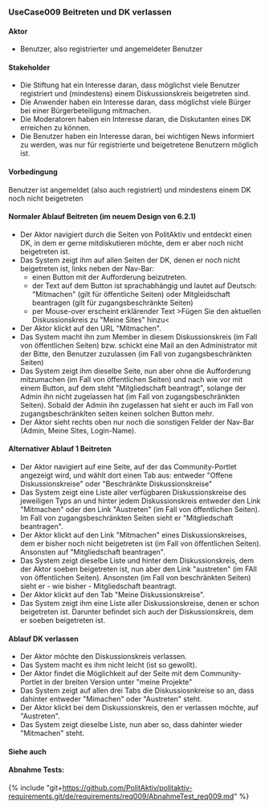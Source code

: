
### UseCase009 Beitreten und DK verlassen

#### Aktor
 * Benutzer, also registrierter und angemeldeter Benutzer


#### Stakeholder
 * Die Stiftung hat ein Interesse daran, dass möglichst viele Benutzer registriert und (mindestens) einem Diskussionskreis beigetreten sind.
 * Die Anwender haben ein Interesse daran, dass möglichst viele Bürger bei einer Bürgerbeteiligung mitmachen.
 * Die Moderatoren haben ein Interesse daran, die Diskutanten eines DK erreichen zu können.
 * Die Benutzer haben ein Interesse daran, bei wichtigen News informiert zu werden, was nur für registrierte und beigetretene Benutzern möglich ist.


#### Vorbedingung
Benutzer ist angemeldet (also auch registriert) und mindestens einem DK noch nicht beigetreten


#### Normaler Ablauf Beitreten (im neuem Design von 6.2.1)
 * Der Aktor navigiert durch die Seiten von PolitAktiv und entdeckt einen DK, in dem er gerne mitdiskutieren möchte, dem er aber noch nicht beigetreten ist.
 * Das System zeigt ihm auf allen Seiten der DK, denen er noch nicht beigetreten ist, links neben der Nav-Bar:
   * einen Button mit der Aufforderung beizutreten.
   * der Text auf dem Button ist sprachabhängig und lautet auf Deutsch: "Mitmachen" (gilt für öffentliche Seiten) oder Mitgleidschaft beantragen (gilt für zugangsbeschränkte Seiten)
   * per Mouse-over erscheint erklärender Text >Fügen Sie den aktuellen Diskussionskreis zu "Meine Sites" hinzu<
 * Der Aktor klickt auf den URL "Mitmachen".
 * Das System macht ihn zum Member in diesem Diskussionskreis (im Fall von öffentlichen Seiten) bzw. schickt eine Mail an den Administrator mit der Bitte, den Benutzer zuzulassen (im Fall von zugangsbeschränkten Seiten)
 * Das System zeigt ihm dieselbe Seite, nun aber ohne die Aufforderung mitzumachen (im Fall von öffentlichen Seiten) und nach wie vor mit einem Button, auf dem steht "Mitgliedschaft beantragt", solange der Admin ihn nicht zugelassen hat (im Fall von zugangsbeschränkten Seiten). Sobald der Admin ihn zugelassen hat sieht er auch im Fall von zugangsbeschränklten seiten keinen solchen Button mehr.
 * Der Aktor sieht rechts oben nur noch die sonstigen Felder der Nav-Bar (Admin, Meine Sites, Login-Name).


#### Alternativer Ablauf 1 Beitreten
 * Der Aktor navigiert auf eine Seite, auf der das Community-Portlet angezeigt wird, und wählt dort einen Tab aus: entweder "Offene Diskussionskreise" oder "Beschränkte Diskussionskreise"
 * Das System zeigt eine Liste aller verfügbaren Diskussionskreise des jeweiligen Typs an und hinter jedem Diskussionskreis entweder den Link "Mitmachen" oder den Link "Austreten" (im Fall von öffentlichen Seiten). Im Fall von zugangsbeschränkten Seiten sieht er "Mitgliedschaft beantragen".
 * Der Aktor klickt auf den Link "Mitmachen" eines Diskussionskreises, dem er bisher noch nicht beigetreten ist (im Fall von öffentlichen Seiten). Ansonsten auf "Mitgliedschaft beantragen".
 * Das System zeigt dieselbe Liste und hinter dem Diskussionskreis, dem der Aktor soeben beigetreten ist, nun aber den Link "austreten" (im FAll von öffentlichen Seiten). Ansonsten (im Fall von beschränkten Seiten) sieht er - wie bisher - Mitgliedschaft beantragt. 
 * Der Aktor klickt auf den Tab "Meine Diskussionskreise".
 * Das System zeigt ihm eine Liste aller Diskussionskreise, denen er schon beigetreten ist. Darunter befindet sich auch der Diskussionskreis, dem er soeben beigetreten ist.


#### Ablauf DK verlassen
 * Der Aktor möchte den Diskussionskreis verlassen.
 * Das System macht es ihm nicht leicht (ist so gewollt).
 * Der Aktor findet die Möglichkeit auf der Seite mit dem Community-Portlet in der breiten Version unter "meine Projekte"
 * Das System zeigt auf allen drei Tabs die Diskussiosnkreise so an, dass dahinter entweder "Mimachen" oder "Austreten" steht.
 * Der Aktor klickt bei dem Diskussionskreis, den er verlassen möchte, auf "Austreten".
 * Das System zeigt dieselbe Liste, nun aber so, dass dahinter wieder "Mitmachen" steht.


#### Siehe auch

#### Abnahme Tests:
{% include "git+https://github.com/PolitAktiv/politaktiv-requirements.git/de/requirements/req009/AbnahmeTest_req009.md" %} 
